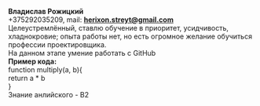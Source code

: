 **Владислав Рожицкий**<br>
+375292035209, mail: **herixon.streyt@gmail.com**<br>
Целеустремлённый, ставлю обучение в приоритет, усидчивость, хладнокровие; опыта работы нет, но есть огромное желание обучиться профессии проектировщика.<br>
На данном этапе умение работать с GitHub<br>
**Пример кода:**<br>
function multiply(a, b){<br>
  return a * b<br>
}<br>
Знание анлийского - B2
